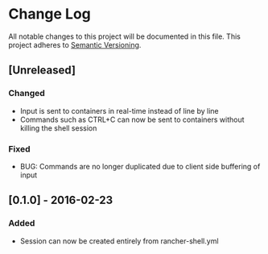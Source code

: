 # Change Log

All notable changes to this project will be documented in this file.
This project adheres to [Semantic Versioning](http://semver.org/).



## [Unreleased]

### Changed
- Input is sent to containers in real-time instead of line by line
- Commands such as CTRL+C can now be sent to containers without killing the shell session

### Fixed
- BUG: Commands are no longer duplicated due to client side buffering of input



## [0.1.0] - 2016-02-23

### Added
- Session can now be created entirely from rancher-shell.yml
